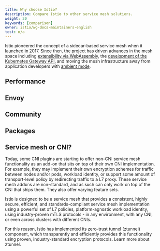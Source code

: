```yaml
---
title: Why choose Istio?
description: Compare Istio to other service mesh solutions.
weight: 20
keywords: [comparison]
owner: istio/wg-docs-maintainers-english
test: n/a
---
```


Istio pioneered the concept of a sidecar-based service mesh when it launched in 2017. Since then, the project has driven advances in the mesh space including [extensibility via WebAssembly](/docs/concepts/wasm/), the [development of the Kubernetes Gateway API](/blog/2022/gateway-api-beta/), and moving the mesh infrastructure away from application developers with [ambient mode](/docs/ambient/overview/).

## Performance

## Envoy

## Community

## Packages

## Service mesh or CNI?

Today, some CNI plugins are starting to offer non-CNI service mesh functionality as an add-on that sits on top of their own CNI implementation. For example, they may implement their own encryption schemes for traffic between nodes and/or pods, workload identity, or support some amount of transport-level policy by redirecting traffic to a L7 proxy. These service mesh addons are non-standard, and as such can only work on top of the CNI that ships them.  They also offer varying feature sets.

Istio is designed to be a service mesh that provides a consistent, highly secure, efficient, and standards-compliant service mesh implementation using a powerful set of L7 policies, platform-agnostic workload identity, using industry-proven mTLS protocols - in any environment, with any CNI, or even across clusters with different CNIs.

For this reason, Istio has implemented its zero-trust tunnel (ztunnel) component, which transparently and efficiently provides this functionality using proven, industry-standard encryption protocols. Learn more about ztunnel.
